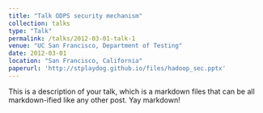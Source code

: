 ```yaml
---
title: "Talk ODPS security mechanism"
collection: talks
type: "Talk"
permalink: /talks/2012-03-01-talk-1
venue: "UC San Francisco, Department of Testing"
date: 2012-03-01
location: "San Francisco, California"
paperurl: 'http://stplaydog.github.io/files/hadoop_sec.pptx'
---
```


This is a description of your talk, which is a markdown files that can be all markdown-ified like any other post. Yay markdown!
